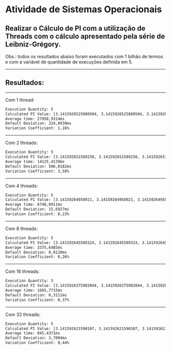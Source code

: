 # Atividade de Sistemas Operacionais
## Realizar o Cálculo de PI com a utilização de Threads com o cálculo apresentado pela série de Leibniz-Grégory.

Obs.: todos os resultados abaixo foram executados com 1 bilhão de termos e com a variável de quantidade de execuções definida em 5.

---

## Resultados:

---

Com 1 thread:

```bash
Execution Quantity: 5
Calculated PI Value: [3.1415926525880504, 3.1415926525880504, 3.1415926525880504, 3.1415926525880504, 3.1415926525880504]
Average time: 27950,9314ms
Default Deviation: 324,0930ms
Variation Coefficient: 1,16%
```

---

Com 2 threads:

```bash
Execution Quantity: 5
Calculated PI Value: [3.141592651589258, 3.141592651589258, 3.141592651589258, 3.141592651589258, 3.141592651589258]
Average time: 14125,4139ms
Default Deviation: 506,0182ms
Variation Coefficient: 3,58%
```

---

Com 4 threads:

```bash
Execution Quantity: 5
Calculated PI Value: [3.14159264958921, 3.14159264958921, 3.14159264958921, 3.14159264958921, 3.14159264958921]
Average time: 6748,8911ms
Default Deviation: 15,6927ms
Variation Coefficient: 0,23%
```

---

Com 8 threads:

```bash
Execution Quantity: 5
Calculated PI Value: [3.141592645589324, 3.141592645589324, 3.141592645589324, 3.141592645589324, 3.141592645589324]
Average time: 3375,6485ms
Default Deviation: 8,9110ms
Variation Coefficient: 0,26%
```

---

Com 16 threads:

```bash
Execution Quantity: 5
Calculated PI Value: [3.1415926375902044, 3.1415926375902044, 3.1415926375902044, 3.1415926375902044, 3.1415926375902044]
Average time: 1685,7715ms
Default Deviation: 6,3111ms
Variation Coefficient: 0,37%
```

---

Com 32 threads:

```bash
Execution Quantity: 5
Calculated PI Value: [3.141592621590107, 3.141592621590107, 3.141592621590107, 3.141592621590107, 3.141592621590107]
Average time: 845,4371ms
Default Deviation: 3,7004ms
Variation Coefficient: 0,44%
```
